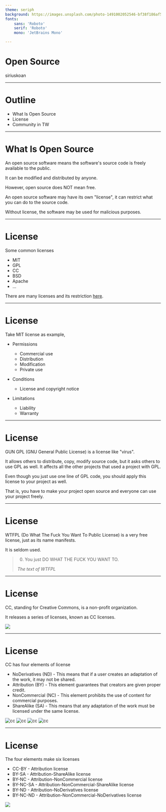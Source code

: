 ```yaml
---
theme: seriph
background: https://images.unsplash.com/photo-1491002052546-bf38f186af56?ixlib=rb-1.2.1&ixid=MnwxMjA3fDB8MHxwaG90by1wYWdlfHx8fGVufDB8fHx8&auto=format&fit=crop&w=1208&q=80
fonts:
    sans: 'Roboto'
    serif: 'Roboto'
    mono: 'JetBrains Mono'

---
```


# Open Source

siriuskoan

---

# Outline

- What Is Open Source
- License
- Community in TW

---

# What Is Open Source

An open source software means the software's source code is freely available to the public.

It can be modified and distributed by anyone.

However, open source does NOT mean free.

An open source software may have its own "license", it can restrict what you can do to the source code.

Without license, the software may be used for malicious purposes.

---

# License

Some common licenses
- MIT
- GPL
- CC
- BSD
- Apache
- ...

There are many licenses and its restriction [here](https://choosealicense.com/licenses/).

---

# License

Take MIT license as example,

- Permissions
  - Commercial use
  - Distribution
  - Modification
  - Private use

- Conditions
  - License and copyright notice

- Limitations
  - Liability
  - Warranty


<!--

The condition means copyright information should be shown

limitation liability: no responsiblilty
limitation warranty: no warranty

-->

---

# License

GUN GPL (GNU General Public License) is a license like "virus". 

It allows others to distribute, copy, modify source code, but it asks others to use GPL as well. It affects all the other projects that used a project with GPL.

Even though you just use one line of GPL code, you should apply this license to your project as well.

That is, you have to make your project open source and everyone can use your project freely.


<!--

But GPL has many versions

-->

---

# License

WTFPL (Do What The Fuck You Want To Public License) is a very free license, just as its name manifests.

It is seldom used.

> 0. You just DO WHAT THE FUCK YOU WANT TO.
>
> *The text of WTFPL*

<!--

After strict GPL, let's see the opposite

-->

---

# License

CC, standing for Creative Commons, is a non-profit organization.

It releases a series of licenses, known as CC licenses.

![](/cc-logo.png)

---

# License

CC has four elements of license
- NoDerivatives (ND) - This means that if a user creates an adaptation of the work, it may not be shared.
- Attribution (BY) - This element guarantees that creators are given proper credit.
- NonCommercial (NC) - This element prohibits the use of content for commercial purposes.
- ShareAlike (SA) - This means that any adaptation of the work must be licensed under the same license.

![cc](/nd.png)
![cc](/by.png)
![cc](/nc.png)
![cc](/sa.png)

---

# License

The four elements make six licenses
- CC-BY - Attribution license
- BY-SA - Attribution-ShareAlike license
- BY-NC - Attribution-NonCommercial license
- BY-NC-SA - Attribution-NonCommercial-ShareAlike license
- BY-ND - Attribution-NoDerivatives license
- BY-NC-ND - Attribution-NonCommercial-NoDerivatives license

![](/by-nc-nd.png)

<!--

ND and SA cannot be together

-->
